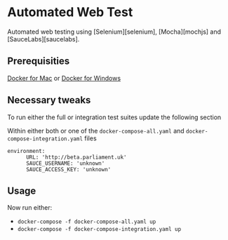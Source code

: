 # Automated Web Test

Automated web testing using [Selenium][selenium], [Mocha][mochjs] and [SauceLabs][saucelabs].

## Prerequisities

[Docker for Mac](https://download.docker.com/mac/stable/Docker.dmg) or [Docker for Windows](https://download.docker.com/win/stable/InstallDocker.msi)

## Necessary tweaks

To run either the full or integration test suites update the following section

Within either both or one of the `docker-compose-all.yaml` and `docker-compose-integration.yaml` files

```
environment:
      URL: 'http://beta.parliament.uk'
      SAUCE_USERNAME: 'unknown'
      SAUCE_ACCESS_KEY: 'unknown'
```

## Usage

Now run either:

- `docker-compose -f docker-compose-all.yaml up`
- `docker-compose -f docker-compose-integration.yaml up`